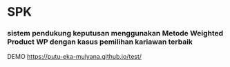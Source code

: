 # SPK
### sistem pendukung keputusan menggunakan Metode Weighted Product WP dengan kasus pemilihan kariawan terbaik
DEMO https://putu-eka-mulyana.github.io/test/
